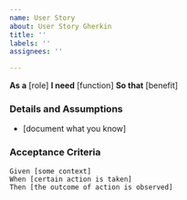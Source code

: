 ```yaml
---
name: User Story
about: User Story Gherkin
title: ''
labels: ''
assignees: ''

---
```


**As a** [role]
**I need** [function]
**So that** [benefit]


### Details and Assumptions
* [document what you know]


### Acceptance Criteria
```gherkin
Given [some context]
When [certain action is taken]
Then [the outcome of action is observed]
```
